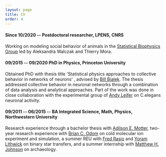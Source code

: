 ```yaml
---
layout: page
title: CV
order: 4
---
```

#### Since 10/2020 -- Postdoctoral researcher, LPENS, CNRS

Working on modeling social behavior of animals in the [Statistical Biophysics Group](https://sites.google.com/view/statbiophysens) led by Aleksandra Walczak and Thierry Mora.

#### 09/2015 -- 09/2020 PhD in Physics, Princeton University

Obtained PhD with thesis title 'Statistical physics approaches to collective behavior in networks of neurons' , advised by [Bill Bialek](http://www.princeton.edu/~wbialek/wbialek.html). The thesis addressed collective behavior in neuronal networks through a combination of data analysis and analytical approaches. Part of the work was done in close collaboration with the experimental group of [Andy Leifer](http://leiferlab.princeton.edu) on C.elegans neuronal activity.

#### 09/2011 -- 06/2015 -- BA Integrated Science, Math, Physics, Northwestern University

Research experience through a bachelor thesis with [Adilson E. Motter](http://dyn.phys.northwestern.edu), two-year research experience with [Brian C. Odom](http://faculty.wcas.northwestern.edu/brian-odom/) on cold molecular ion experiment and simulation, a summer REU with [Fred Rasio](http://faculty.wcas.northwestern.edu/rasio/) and [Yoram Lithwick](http://faculty.wcas.northwestern.edu/yoram/) on binary star transfers, and a summer internship with [Matthew H. Johnson](https://www.anthropology.northwestern.edu/people/faculty/johnson.html) on archaeology.



